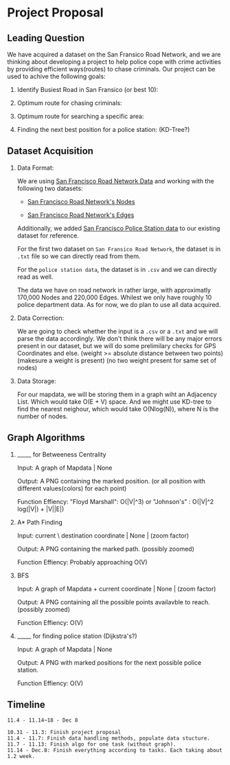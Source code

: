 # Project Proposal

## Leading Question

We have acquired a dataset on the San Fransico Road Network, and we are thinking about developing a project to help police cope with crime activities by providing efficient ways(routes) to chase criminals. Our project can be used to achive the following goals:

1. Identify Busiest Road in San Fransico (or best 10):

2. Optimum route for chasing criminals:

3. Optimum route for searching a specific area:

4. Finding the next best position for a police station: (KD-Tree?)

## Dataset Acquisition

1. Data Format:

    We are using [San Francisco Road Network Data](https://www.cs.utah.edu/~lifeifei/SpatialDataset.htm) and working with the following two datasets:

    - [San Francisco Road Network's Nodes](https://www.cs.utah.edu/~lifeifei/research/tpq/SF.cnode)

    - [San Francisco Road Network's Edges](https://www.cs.utah.edu/~lifeifei/research/tpq/SF.cedge)

    Additionally, we added [San Francisco Police Station data](https://data.sfgov.org/Public-Safety/Map-of-Police-Stations-2011-/a9xm-jdem) to our existing dataset for reference.

    For the first two dataset on `San Fransico Road Network`, the dataset is in `.txt` file so we can directly read from them.

    For the `police station data`, the dataset is in `.csv` and we can directly read as well.

    The data we have on road network in rather large, with approximatly 170,000 Nodes and 220,000 Edges. Whilest we only have roughly 10 police department data. As for now, we do plan to use all data acquired.

2. Data Correction:

    We are going to check whether the input is a `.csv` or a `.txt` and we will parse the data accordingly. We don't think there will be any major errors present in our dataset, but we will do some prelimilary checks for GPS Coordinates and else. (weight >= absolute distance between two points) (makesure a weight is present) (no two weight present for same set of nodes)

3. Data Storage:

    For our mapdata, we will be storing them in a graph wiht an Adjacency List. Which would take O(E + V) space. And we might use KD-tree to find the nearest neighour, which would take O(Nlog(N)), where N is the number of nodes.

## Graph Algorithms

1. _____ for Betweeness Centrality

    Input: A graph of Mapdata | None

    Output: A PNG containing the marked position. (or all position with different values(colors) for each point)

    Function Effiency: "Floyd Marshall": O(|V|^3) or "Johnson's" : O(|V|^2 log(|V|) + |V||E|)

2. A* Path Finding

    Input: current \ destination coordinate | None | (zoom factor)

    Output: A PNG containing the marked path. (possibly zoomed)

    Function Effiency: Probably approaching O(V)

3. BFS

    Input: A graph of Mapdata + current coordinate | None | (zoom factor)

    Output: A PNG containing all the possible points availavble to reach. (possibly zoomed)

    Function Effiency: O(V)

4. _____ for finding police station (Dijkstra's?)

    Input: A graph of Mapdata | None

    Output: A PNG with marked positions for the next possible police station.

    Function Effiency: O(V)

## Timeline

    11.4 - 11.14~18 - Dec 8

    10.31 - 11.3: Finish project proposal
    11.4 - 11.7: Finish data handling methods, populate data stucture.
    11.7 - 11.13: Finish algo for one task (without graph).
    11.14 - Dec.8: Finish everything according to tasks. Each taking about 1.2 week.

